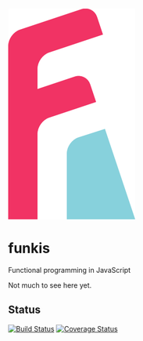 ![Funkis](https://raw.githubusercontent.com/mstade/funkis/master/logo.png)

funkis
======

Functional programming in JavaScript

Not much to see here yet.

Status
------

[![Build Status](https://travis-ci.org/mstade/funkis.png?branch=master)](https://travis-ci.org/mstade/funkis)
[![Coverage Status](https://coveralls.io/repos/mstade/funkis/badge.png?branch=master)](https://coveralls.io/r/mstade/funkis?branch=master)